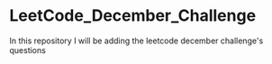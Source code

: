 # LeetCode_December_Challenge
In this repository I will be adding the leetcode december challenge's questions
